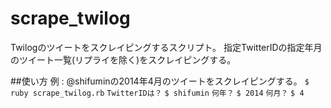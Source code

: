 scrape_twilog
===============

Twilogのツイートをスクレイピングするスクリプト。
指定TwitterIDの指定年月のツイート一覧(リプライを除く)をスクレイピングする。

##使い方
例 : @shifuminの2014年4月のツイートをスクレイピングする。
`$ ruby scrape_twilog.rb`
`TwitterIDは？`
`$ shifumin`
`何年？`
`$ 2014`
`何月？`
`$ 4`
